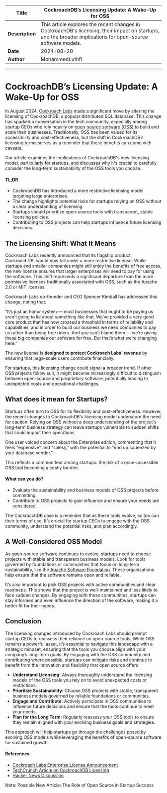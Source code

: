 
| **Title**                                    | **CockroachDB’s Licensing Update: A Wake-Up for OSS**                                                                |
|----------------------------------------------|----------------------------------------------------------------------------------------------------------------------|
| **Description**                              | This article explores the recent changes in CockroachDB's licensing, their impact on startups, and the broader implications for open-source software models. |
| **Date**                                     | 2024-08-20                                                                                                           |
| **Author**                                   | MohammedLuthfi                                                                                                       |
---

# **CockroachDB’s Licensing Update: A Wake-Up for OSS**

In August 2024, [Cockroach Labs](https://www.cockroachlabs.com/) made a significant move by altering the licensing of CockroachDB, a popular distributed SQL database. This change has sparked a conversation in the tech community, especially among startup CEOs who rely heavily on [open-source software (OSS)](https://www.daytona.io/dotfiles/building-a-successful-open-source-project) to build and scale their businesses. Traditionally, OSS has been valued for its accessibility and cost-effectiveness, but the shift in CockroachDB’s licensing terms serves as a reminder that these benefits can come with caveats.

Our article examines the implications of CockroachDB's new licensing model, particularly for startups, and discusses why it's crucial to carefully consider the long-term sustainability of the OSS tools you choose.

#### **TL;DR**

* CockroachDB has introduced a more restrictive licensing model targeting large enterprises.  
* The change highlights potential risks for startups relying on OSS without a clear understanding of licensing.  
* Startups should prioritize open-source tools with transparent, stable licensing policies.  
* Contributing to OSS projects can help startups influence future licensing decisions.

## **The Licensing Shift: What It Means**

Cockroach Labs recently announced that its flagship product, CockroachDB, would now fall under a more restrictive license. While startups and smaller companies might still enjoy the benefits of free access, the new license ensures that larger enterprises will need to pay for using the software. This shift represents a significant departure from the more permissive licenses traditionally associated with OSS, such as the Apache 2.0 or MIT licenses.

Cockroach Labs co-founder and CEO Spencer Kimball has addressed this change, noting that:

“It’s just an honor system — most businesses that ought to be paying us aren’t going to lie about something like that. We’ve provided a very good core product that has now crossed a threshold in terms of reliability and capabilities, and in order to build our business we need companies to pay us rather than being free riders. And you can’t blame them — we’re giving these big companies our software for free. But that’s what we’re changing here.”

The new license is **designed to protect Cockroach Labs' revenue** by ensuring that large-scale users contribute financially.

For startups, this licensing change could signal a broader trend. If other OSS projects follow suit, it might become increasingly difficult to distinguish between open-source and proprietary software, potentially leading to unexpected costs and operational challenges.

## **What does it mean for Startups?**

Startups often turn to OSS for its flexibility and cost-effectiveness. However, the recent changes to CockroachDB's licensing model underscore the need for caution. Relying on OSS without a deep understanding of the project's long-term business strategy can leave startups vulnerable to sudden shifts that could impact their operations.

One user voiced concern about the Enterprise edition, commenting that it feels "expensive" and "salesy," with the potential to "end up squeezed by your database vendor." 

This reflects a common fear among startups: the risk of a once-accessible OSS tool becoming a costly burden.

#### What can you do?

* Evaluate the sustainability and business models of OSS projects before committing.   
* Contribute to OSS projects to gain influence and ensure your needs are considered.

The CockroachDB case is a reminder that as these tools evolve, so too can their terms of use. It’s crucial for startup CEOs to engage with the OSS community, understand the potential risks, and plan accordingly.

## **A Well-Considered OSS Model**

As open-source software continues to evolve, startups need to choose projects with stable and transparent business models. Look for tools governed by foundations or communities that focus on long-term sustainability, like the [Apache Software Foundation](https://www.apache.org/). These organizations help ensure that the software remains open and reliable.

It’s also important to pick OSS projects with active communities and clear roadmaps. This shows that the project is well-maintained and less likely to face sudden changes. By engaging with these communities, startups can stay informed and even influence the direction of the software, making it a better fit for their needs.

## **Conclusion**

The licensing changes introduced by Cockroach Labs should prompt startup CEOs to reassess their reliance on open-source tools. While OSS remains a powerful asset, it’s essential to navigate this landscape with a strategic mindset, ensuring that the tools you choose align with your company’s long-term goals. By engaging with the OSS community and contributing where possible, startups can mitigate risks and continue to benefit from the innovation and flexibility that open source offers.

* **Understand Licensing:** Always thoroughly understand the licensing models of the OSS tools you rely on to avoid unexpected costs or restrictions.  
* **Prioritize Sustainability:** Choose OSS projects with stable, transparent business models governed by reliable foundations or communities.  
* **Engage and Contribute:** Actively participate in OSS communities to influence future decisions and ensure that the tools continue to meet your needs.  
* **Plan for the Long Term:** Regularly reassess your OSS tools to ensure they remain aligned with your evolving business goals and strategies.

This approach will help startups go through the challenges posed by evolving OSS models while leveraging the benefits of open-source software for sustained growth.

#### **References**

* [Cockroach Labs Enterprise License Announcement](https://www.cockroachlabs.com/blog/enterprise-license-announcement/)  
* [TechCrunch Article on CockroachDB Licensing](https://techcrunch.com/2024/08/15/cockroach-labs-shakes-up-its-licensing-to-force-bigger-companies-to-pay/)  
* [Hacker News Discussion](https://news.ycombinator.com/item?id=41256222)

Note: Possible New Article: The Role of Open Source in Startup Success

